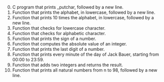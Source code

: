 0. C program that prints _putchar, followed by a new line.
1. Function that prints the alphabet, in lowercase, followed by a new line.
2. Function that prints 10 times the alphabet, in lowercase, followed by a new line.
3. Function that checks for lowercase character.
4. Function that checks for alphabetic character.
5. Function that prints the sign of a number.
6. Function that computes the absolute value of an integer.
7. Function that prints the last digit of a number.
8. Function that prints every minute of the day of Jack Bauer, starting from 00:00 to 23:59.
10. Function that adds two integers and returns the result.
11. Function that prints all natural numbers from n to 98, followed by a new line. 
